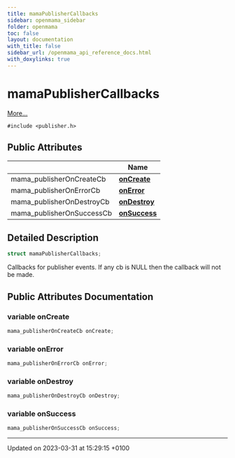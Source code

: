 ```yaml
---
title: mamaPublisherCallbacks
sidebar: openmama_sidebar
folder: openmama
toc: false
layout: documentation
with_title: false
sidebar_url: /openmama_api_reference_docs.html
with_doxylinks: true
---
```


# mamaPublisherCallbacks



 [More...](#detailed-description)


`#include <publisher.h>`

## Public Attributes

|                | Name           |
| -------------- | -------------- |
| mama_publisherOnCreateCb | **[onCreate](structmamaPublisherCallbacks.html#variable-oncreate)**  |
| mama_publisherOnErrorCb | **[onError](structmamaPublisherCallbacks.html#variable-onerror)**  |
| mama_publisherOnDestroyCb | **[onDestroy](structmamaPublisherCallbacks.html#variable-ondestroy)**  |
| mama_publisherOnSuccessCb | **[onSuccess](structmamaPublisherCallbacks.html#variable-onsuccess)**  |

## Detailed Description

```cpp
struct mamaPublisherCallbacks;
```


Callbacks for publisher events. If any cb is NULL then the callback will not be made. 

## Public Attributes Documentation

### variable onCreate

```cpp
mama_publisherOnCreateCb onCreate;
```


### variable onError

```cpp
mama_publisherOnErrorCb onError;
```


### variable onDestroy

```cpp
mama_publisherOnDestroyCb onDestroy;
```


### variable onSuccess

```cpp
mama_publisherOnSuccessCb onSuccess;
```


-------------------------------

Updated on 2023-03-31 at 15:29:15 +0100